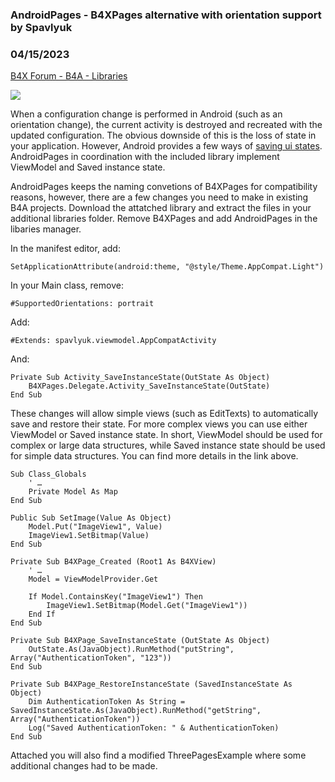 ###  AndroidPages - B4XPages alternative with orientation support by Spavlyuk
### 04/15/2023
[B4X Forum - B4A - Libraries](https://www.b4x.com/android/forum/threads/147459/)

![](https://i.imgur.com/STS3RLE.gif)  
  
When a configuration change is performed in Android (such as an orientation change), the current activity is destroyed and recreated with the updated configuration. The obvious downside of this is the loss of state in your application. However, Android provides a few ways of [saving ui states](https://developer.android.com/topic/libraries/architecture/saving-states). AndroidPages in coordination with the included library implement ViewModel and Saved instance state.  
  
AndroidPages keeps the naming convetions of B4XPages for compatibility reasons, however, there are a few changes you need to make in existing B4A projects. Download the attatched library and extract the files in your additional libraries folder. Remove B4XPages and add AndroidPages in the libaries manager.  
  
In the manifest editor, add:  

```B4X
SetApplicationAttribute(android:theme, "@style/Theme.AppCompat.Light")
```

  
  
In your Main class, remove:  

```B4X
#SupportedOrientations: portrait
```

  
  
Add:  

```B4X
#Extends: spavlyuk.viewmodel.AppCompatActivity
```

  
  
And:  

```B4X
Private Sub Activity_SaveInstanceState(OutState As Object)  
    B4XPages.Delegate.Activity_SaveInstanceState(OutState)  
End Sub
```

  
  
These changes will allow simple views (such as EditTexts) to automatically save and restore their state. For more complex views you can use either ViewModel or Saved instance state. In short, ViewModel should be used for complex or large data structures, while Saved instance state should be used for simple data structures. You can find more details in the link above.  
  

```B4X
Sub Class_Globals  
    ' …  
    Private Model As Map  
End Sub  
  
Public Sub SetImage(Value As Object)  
    Model.Put("ImageView1", Value)  
    ImageView1.SetBitmap(Value)  
End Sub  
  
Private Sub B4XPage_Created (Root1 As B4XView)  
    ' …  
    Model = ViewModelProvider.Get  
  
    If Model.ContainsKey("ImageView1") Then  
        ImageView1.SetBitmap(Model.Get("ImageView1"))  
    End If  
End Sub
```

  
  

```B4X
Private Sub B4XPage_SaveInstanceState (OutState As Object)  
    OutState.As(JavaObject).RunMethod("putString", Array("AuthenticationToken", "123"))  
End Sub  
  
Private Sub B4XPage_RestoreInstanceState (SavedInstanceState As Object)  
    Dim AuthenticationToken As String = SavedInstanceState.As(JavaObject).RunMethod("getString", Array("AuthenticationToken"))  
    Log("Saved AuthenticationToken: " & AuthenticationToken)  
End Sub
```

  
  
Attached you will also find a modified ThreePagesExample where some additional changes had to be made.